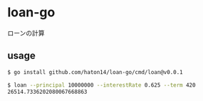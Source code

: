 # loan-go
ローンの計算

## usage

```bash
$ go install github.com/haton14/loan-go/cmd/loan@v0.0.1

$ loan --principal 10000000 --interestRate 0.625 --term 420
26514.7336202080067668863
```

